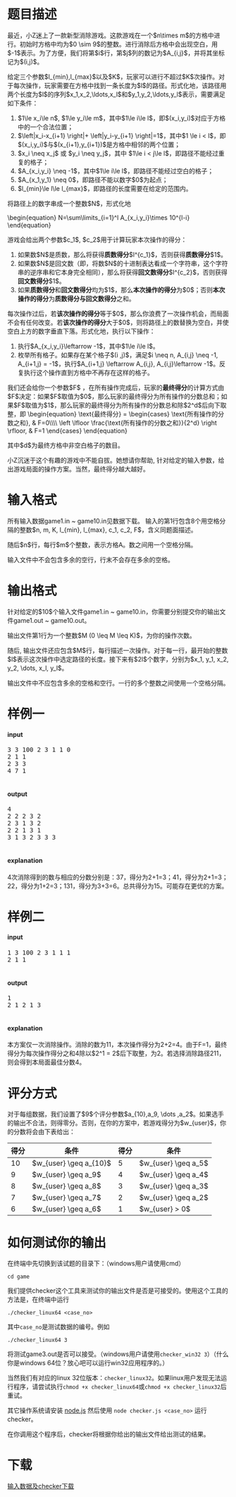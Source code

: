 # 题目描述

<p>最近，小Z迷上了一款新型消除游戏。这款游戏在一个$n\times m$的方格中进行。初始时方格中均为$0 \sim 9$的整数。进行消除后方格中会出现空白，用$-1$表示。为了方便，我们将第$i$行，第$j$列的数记为$A_{i,j}$，并将其坐标记为$(i,j)$。</p>
<p>给定三个参数$l_{min},l_{max}$以及$K$，玩家可以进行不超过$K$次操作。对于每次操作，玩家需要在方格中找到一条长度为$l$的路径。形式化地，该路径用两个长度为$l$的序列$x_1,x_2,\ldots,x_l$和$y_1,y_2,\ldots,y_l$表示，需要满足如下条件：</p>
<ol><li>$1\le x_i\le n$, $1\le y_i\le m$，其中$1\le i\le l$，即$(x_i,y_i)$对应于方格中的一个合法位置；</li>
<li>$\left|x_i-x_{i+1} \right|+ \left|y_i-y_{i+1} \right|=1$，其中$1 \le i &lt; l$，即$(x_i,y_i)$与$(x_{i+1},y_{i+1})$是方格中相邻的两个位置；</li>
<li>$x_i \neq x_j$ 或 $y_i \neq y_j$，其中 $1\le i &lt; j\le l$，即路径不能经过重复的格子；</li>
<li>$A_{x_i,y_i} \neq -1$，其中$1\le i\le l$，即路径不能经过空白的格子；</li>
<li>$A_{x_1,y_1} \neq 0$，即路径不能以数字$0$为起点；</li>
<li>$l_{min}\le l\le l_{max}$，即路径的长度需要在给定的范围内。</li>
</ol><p>将路径上的数字串成一个整数$N$，形式化地</p>
<p>\begin{equation}
N=\sum\limits_{i=1}^l A_{x_i,y_i}\times 10^{l-i}
\end{equation}</p>
<p>游戏会给出两个参数$c_1$, $c_2$用于计算玩家本次操作的得分：</p>
<ol><li>如果数$N$是质数，那么将获得<strong>质数得分</strong>$l^{c_1}$，否则获得<strong>质数得分</strong>$1$。</li>
<li>如果数$N$是回文数（即，将数$N$的十进制表达看成一个字符串，这个字符串的逆序串和它本身完全相同），那么将获得<strong>回文数得分</strong>$l^{c_2}$，否则获得<strong>回文数得分</strong>$1$。</li>
<li>如果<strong>质数得分</strong>和<strong>回文数得分</strong>均为$1$，那么<strong>本次操作的得分</strong>为$0$；否则<strong>本次操作的得分</strong>为<strong>质数得分与回文数得分</strong>之和。</li>
</ol><p>每次操作过后，若<strong>该次操作的得分</strong>等于$0$，那么你浪费了一次操作机会，而局面不会有任何改变。若<strong>该次操作的得分</strong>大于$0$，则将路径上的数替换为空白，并使空白上方的数字垂直下落。形式化地，执行以下操作：</p>
<ol><li>执行$A_{x_i,y_i}\leftarrow -1$，其中$1\le i\le l$。</li>
<li>枚举所有格子。如果存在某个格子$(i ,j)$，满足$i \neq n, A_{i,j} \neq -1, A_{i+1,j} = -1$，执行$A_{i+1,j} \leftarrow A_{i,j}, A_{i,j}\leftarrow -1$。反复执行这个操作直到方格中不再存在这样的格子。</li>
</ol><p>我们还会给你一个参数$F$ ，在所有操作完成后，玩家的<strong>最终得分</strong>的计算方式由$F$决定：如果$F$取值为$0$，那么玩家的最终得分为所有操作的分数总和；如果$F$取值为$1$，那么玩家的最终得分为所有操作的分数总和除$2^d$后向下取整，即
\begin{equation}
\text{最终得分} =
\begin{cases}
\text{所有操作的分数之和}, &amp; F=0\\\\
\left \lfloor \frac{\text{所有操作的分数之和}}{2^d} \right \rfloor, &amp; F=1
\end{cases}
\end{equation}</p>
<p>其中$d$为最终方格中非空白格子的数目。</p>
<p>小Z沉迷于这个有趣的游戏中不能自拔。她想请你帮助, 针对给定的输入参数，给出游戏局面的操作方案。当然，最终得分越大越好。</p>

# 输入格式


<p>所有输入数据game1.in ~ game10.in见数据下载。 输入的第1行包含8个用空格分隔的整数$n, m, K, l_{min}, l_{max}, c_1, c_2, F$，含义同题面描述。 </p>
<p>随后$n$行，每行$m$个整数，表示方格A。数之间用一个空格分隔。</p>
<p>输入文件中不会包含多余的空行，行末不会存在多余的空格。</p>

# 输出格式


<p>针对给定的$10$个输入文件game1.in ~ game10.in，你需要分别提交你的输出文件game1.out ~ game10.out。</p>
<p>输出文件第1行为一个整数$M (0 \leq M \leq K)$，为你的操作次数。</p>
<p>随后, 输出文件还应包含$M$行，每行描述一次操作。对于每一行，最开始的整数$l$表示这次操作中选定路径的长度。接下来有$2l$个数字，分别为$x_1, y_1, x_2, y_2, \dots, x_l, y_l$。</p>
<p>输出文件中不应包含多余的空格和空行。一行的多个整数之间使用一个空格分隔。</p>

# 样例一


<h4>input</h4>
<pre>3 3 100 2 3 1 1 0 
2 1 1 
2 3 3 
4 7 1

</pre>

<h4>output</h4>
<pre>4
2 2 2 3 2
2 3 1 3 2
2 2 1 3 1
3 1 3 2 3 3 3

</pre>

<h4>explanation</h4>
<p>4次消除得到的数与相应的分数分别是：37，得分为2+1=3；41，得分为2+1=3；22，得分为1+2=3；131，得分为3+3=6。总共得分为15。可能存在更优的方案。</p>

# 样例二


<h4>input</h4>
<pre>1 3 100 2 3 1 1 1
2 1 1

</pre>

<h4>output</h4>
<pre>1 
2 1 2 1 3

</pre>

<h4>explanation</h4>
<p>本方案仅一次消除操作。消除的数为11，本次操作得分为2+2=4。由于F=1，最终得分为每次操作得分之和4除以$2^1 = 2$后下取整，为2。若选择消除路径211，则会得到本局面最佳分数4。</p>

# 评分方式


<p>对于每组数据，我们设置了$9$个评分参数$a_{10},a_9, \dots ,a_2$。如果选手的输出不合法，则得零分。否则，在你的方案中，若游戏得分为$w_{user}$，你的分数将会由下表给出：</p>
<div class="table-responsive">
<table class="table table-bordered table-text-center table-vertical-middle"><thead><tr><th>得分</th><th>条件</th><th>得分</th><th>条件</th></tr></thead><tbody><tr><td>10</td><td>$w_{user} \geq a_{10}$</td><td>5</td><td>$w_{user} \geq a_5$</td></tr><tr><td>9</td><td>$w_{user} \geq a_9$</td><td>4</td><td>$w_{user} \geq a_4$</td></tr><tr><td>8</td><td>$w_{user} \geq a_8$</td><td>3</td><td>$w_{user} \geq a_3$</td></tr><tr><td>7</td><td>$w_{user} \geq a_7$</td><td>2</td><td>$w_{user} \geq a_2$</td></tr><tr><td>6</td><td>$w_{user} \geq a_6$</td><td>1</td><td>$w_{user} &gt; 0$</td></tr></tbody></table></div>


# 如何测试你的输出


<p>在终端中先切换到该试题的目录下：（windows用户请使用cmd）</p>
<p><code>cd game</code></p>
<p>我们提供checker这个工具来测试你的输出文件是否是可接受的。使用这个工具的方法是，在终端中运行</p>
<p><code>./checker_linux64 &lt;case_no&gt;</code></p>
<p>其中<code>case_no</code>是测试数据的编号。例如</p>
<p><code>./checker_linux64 3</code></p>
<p>将测试game3.out是否可以接受。（windows用户请使用<code>checker_win32 3</code>）（什么你是windows 64位？放心吧可以运行win32应用程序的。）</p>
<p>当然我们有对应的linux 32位版本：<code>checker_linux32</code>。如果linux用户发现无法运行程序，请尝试执行<code>chmod +x checker_linux64</code>或<code>chmod +x checker_linux32</code>后重试。</p>
<p>其它操作系统请安装 <a href="https://nodejs.org/">node.js</a> 然后使用 <code>node checker.js &lt;case_no&gt;</code> 运行checker。</p>
<p>在你调用这个程序后，checker将根据你给出的输出文件给出测试的结果。</p>

# 下载


<p><a href="/download.php?type=problem&amp;id=4">输入数据及checker下载</a></p>
